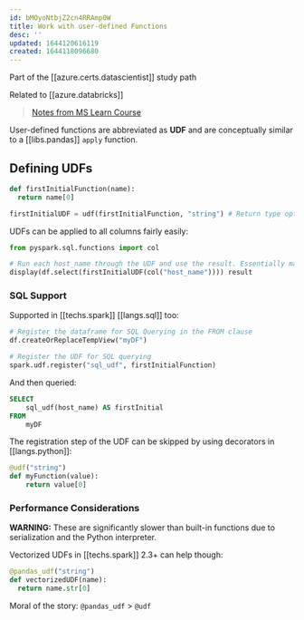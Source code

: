 ```yaml
---
id: bMOyoNtbjZ2cn4RRAmp0W
title: Work with user-defined Functions
desc: ''
updated: 1644120616119
created: 1644118096680
---
```


Part of the [[azure.certs.datascientist]] study path

Related to [[azure.databricks]]

> [Notes from MS Learn Course](https://docs.microsoft.com/en-us/learn/modules/work-with-user-defined-functions/)

User-defined functions are abbreviated as **UDF** and are conceptually similar to a [[libs.pandas]] `apply` function.

## Defining UDFs
```py
def firstInitialFunction(name):
  return name[0]

firstInitialUDF = udf(firstInitialFunction, "string") # Return type optional
```

UDFs can be applied to all columns fairly easily:
```py
from pyspark.sql.functions import col

# Run each host_name through the UDF and use the result. Essentially map a column
display(df.select(firstInitialUDF(col("host_name")))) result
```

### SQL Support

Supported in [[techs.spark]] [[langs.sql]] too:

```py
# Register the dataframe for SQL Querying in the FROM clause
df.createOrReplaceTempView("myDF")

# Register the UDF for SQL querying
spark.udf.register("sql_udf", firstInitialFunction)
```

And then queried:

```sql
SELECT 
    sql_udf(host_name) AS firstInitial 
FROM 
    myDF
```

The registration step of the UDF can be skipped by using decorators in [[langs.python]]:
```py
@udf("string")
def myFunction(value):
    return value[0]
```

### Performance Considerations

**WARNING:** These are significantly slower than built-in functions due to serialization and the Python interpreter.

Vectorized UDFs in [[techs.spark]] 2.3+ can help though:

```py
@pandas_udf("string")
def vectorizedUDF(name):
  return name.str[0]
```

Moral of the story: `@pandas_udf` > `@udf`
